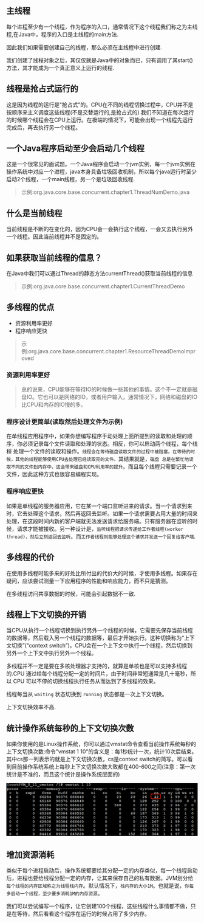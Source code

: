 ## 主线程

每个进程至少有一个线程，作为程序的入口，通常情况下这个线程我们称之为主线程,在Java中，程序的入口是主线程的main方法.

因此我们如果需要创建自己的线程，那么必须在主线程中进行创建.

我们创建了线程对象之后，其仅仅就是Java中的对象而已，只有调用了其start()方法，其才能成为一个真正意义上运行的线程.

## 线程是抢占式运行的

这是因为线程的运行是"抢占式"的。CPU在不同的线程切换过程中，CPU并不是按顺序来主义调度这些线程(不是交替运行的,是抢占式的).我们不知道在每次运行的时候哪个线程会在CPU上运行。在极端的情况下，可能会出现一个线程先运行完成后，再去执行另一个线程。

  
## 一个Java程序启动至少会启动几个线程

这是一个很常见的面试题。一个Java程序会启动一个jvm实例，每一个jvm实例在操作系统中对应一个进程，java本身具备垃圾回收机制，所以每个java运行时至少启动2个线程，一个main线程，另一个是垃圾回收线程.

>示例:org.java.core.base.concurrent.chapter1.ThreadNumDemo.java

## 什么是当前线程

当前线程是不断的在变化的，因为CPU会一会执行这个线程，一会又去执行另外一个线程。因此当前线程并不是固定的。

## 如果获取当前线程的信息？

在Java中我们可以通过Thread的静态方法currentThread()获取当前线程的信息

>示例:org.java.core.base.concurrent.chapter1.CurrentThreadDemo

## 多线程的优点

- 资源利用率更好
- 程序响应更快

>示例:org.java.core.base.concurrent.chapter1.ResourceThreadDemoImproved

### 资源利用率更好

>总的说来，CPU能够在等待IO的时候做一些其他的事情。这个不一定就是磁盘IO。它也可以是网络的IO，或者用户输入。通常情况下，网络和磁盘的IO比CPU和内存的IO慢的多。

### 程序设计更简单(读取然后处理文件为示例)

在单线程应用程序中，如果你想编写程序手动处理上面所提到的读取和处理的顺序，你必须记录每个文件读取和处理的状态。相反，你可以启动两个线程，每个线程 处理一个文件的读取和操作。`线程会在等待磁盘读取文件的过程中被阻塞。在等待的时候，其他的线程能够使用CPU去处理已经读取完的文件。`其结果就是，`磁盘 总是在繁忙地读取不同的文件到内存中。这会带来磁盘和CPU利用率的提升`。而且每个线程只需要记录一个文件，因此这种方式也很容易编程实现。

### 程序响应更快

如果是单线程的服务器应用，它在某一个端口监听进来的请求。当一个请求到来时，它去处理这个请求，然后再返回去监听。如果一个请求需要占用大量的时间来处理，在这段时间内新的客户端就无法发送请求给服务端。只有服务器在监听的时候，请求才能被接收。另一种设计是，`监听线程把请求传递给工作者线程(worker thread)，然后立刻返回去监听`。而`工作者线程则能够处理这个请求并发送一个回复给客户端`.

## 多线程的代价

在使用多线程时能多来的好处比所付出的代价大的时候，才使用多线程。如果存在疑问，应该尝试测量一下应用程序的性能和响应能力，而不只是猜测。

在多线程访问共享数据的时候，可能会引起数据不一致.

## 线程上下文切换的开销

当CPU从执行一个线程切换到执行另外一个线程的时候，它需要先保存当前线程的数据等，然后载入另一个线程的数据等，最后才开始执行。这种切换称为“上下文切换”(“context switch”)。CPU会在一个上下文中执行一个线程，然后切换到另外一个上下文中执行另外一个线程。

多线程并不一定是要在多核处理器才支持的，就算是单核也是可以支持多线程的.CPU 通过给每个线程分配一定的时间片，由于时间非常短通常是几十毫秒，所以 CPU 可以不停的切换线程执行任务从而达到了多线程的效果。

线程每当从 `waiting` 状态切换到 `running` 状态都是一次上下文切换。

上下文切换效率不高.

## 统计操作系统每秒的上下文切换次数

如果你使用的是Linux操作系统，你可以通过vmstat命令查看当前操作系统每秒的上下文切换次数:命令"vmstat 1 10"的含义是：每1秒统计一次，统计10次后结束。其中cs那一列表示的就是上下文切换次数，cs是context switch的简写。可以看到目前操作系统系统上每秒上下文切换次数大致都在400-600之间(注意：第一次统计是不准的，而且这个统计是操作系统层面的)

![](../pics/linux_每秒上下文切换次数.png)

## 增加资源消耗

类似于每个进程启动后，操作系统都要给其分配一定的内存类似，每一个线程启动后，进程也要给线程分配一定的内存，让其来保存自己的私有数据。JVM划分给`每个线程的内存区域称之为线程栈内存`。默认情况下，`栈内存的大小1M`。也就是说，`你每多启动一个线程，至少要多消耗1M的内存资源`。

我们可以尝试编写一个程序，让它创建100个线程，这些线程什么事情都不做，只是在等待，然后看看这个程序在运行的时候占用了多少内存。

